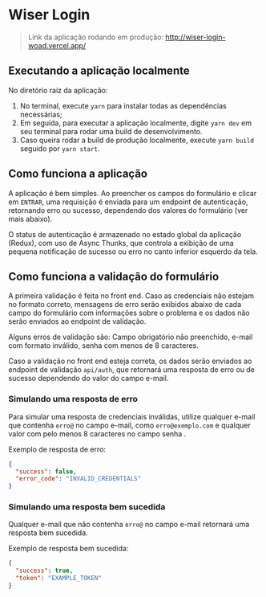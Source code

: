 # Wiser Login

> Link da aplicação rodando em produção: http://wiser-login-woad.vercel.app/

## Executando a aplicação localmente

No diretório raíz da aplicação:

1. No terminal, execute `yarn` para instalar todas as dependências necessárias;
2. Em seguida, para executar a aplicação localmente, digite `yarn dev` em seu terminal para rodar uma build de desenvolvimento.
3. Caso queira rodar a build de produção localmente, execute `yarn build` seguido por `yarn start`.

## Como funciona a aplicação

A aplicação é bem simples. Ao preencher os campos do formulário e clicar em `ENTRAR`, uma requisição é enviada para um endpoint de autenticação, retornando erro ou sucesso, dependendo dos valores do formulário (ver mais abaixo).

O status de autenticação é armazenado no estado global da aplicação (Redux), com uso de Async Thunks, que controla a exibição de uma pequena notificação de sucesso ou erro no canto inferior esquerdo da tela.

## Como funciona a validação do formulário

A primeira validação é feita no front end. Caso as credenciais não estejam no formato correto, mensagens de erro serão exibidos abaixo de cada campo do formulário com informações sobre o problema e os dados não serão enviados ao endpoint de validação.

Alguns erros de validação são: Campo obrigatório não preenchido, e-mail com formato inválido, senha com menos de 8 caracteres.

Caso a validação no front end esteja correta, os dados serão enviados ao endpoint de validação `api/auth`, que retornará uma resposta de erro ou de sucesso dependendo do valor do campo e-mail.

### Simulando uma resposta de erro

Para simular uma resposta de credenciais inválidas, utilize qualquer e-mail que contenha `erro@` no campo e-mail, como `erro@exemplo.com` e qualquer valor com pelo menos 8 caracteres no campo senha .

Exemplo de resposta de erro:

```json
{
  "success": false,
  "error_code": "INVALID_CREDENTIALS"
}
```

### Simulando uma resposta bem sucedida

Qualquer e-mail que não contenha `erro@` no campo e-mail retornará uma resposta bem sucedida.

Exemplo de resposta bem sucedida:

```json
{
  "success": true,
  "token": "EXAMPLE_TOKEN"
}
```
